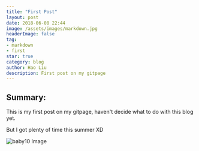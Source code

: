 ```yaml
---
title: "First Post"
layout: post
date: 2018-06-08 22:44
image: /assets/images/markdown.jpg
headerImage: false
tag:
- markdown
- first
star: true
category: blog
author: Hao Liu
description: First post on my gitpage
---
```


## Summary:

This is my first post on my gitpage, haven't decide what to do with this blog yet.

But I got plenty of time this summer XD

![baby10 Image](baby10.jpg)
